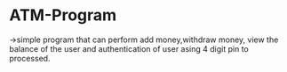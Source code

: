 # ATM-Program
->simple program that can perform add money,withdraw money, view the balance of the user and authentication of user asing 4 digit pin to processed.
